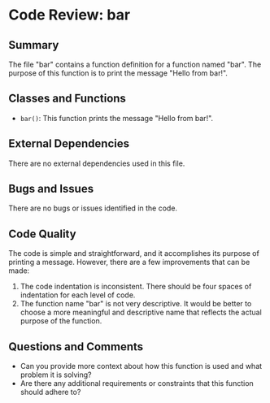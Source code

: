 # Code Review: bar

## Summary

The file "bar" contains a function definition for a function named "bar". The purpose of this function is to print the message "Hello from bar!".

## Classes and Functions

- `bar()`: This function prints the message "Hello from bar!".

## External Dependencies

There are no external dependencies used in this file.

## Bugs and Issues

There are no bugs or issues identified in the code.

## Code Quality

The code is simple and straightforward, and it accomplishes its purpose of printing a message. However, there are a few improvements that can be made:

1. The code indentation is inconsistent. There should be four spaces of indentation for each level of code.
2. The function name "bar" is not very descriptive. It would be better to choose a more meaningful and descriptive name that reflects the actual purpose of the function.

## Questions and Comments

- Can you provide more context about how this function is used and what problem it is solving?
- Are there any additional requirements or constraints that this function should adhere to?